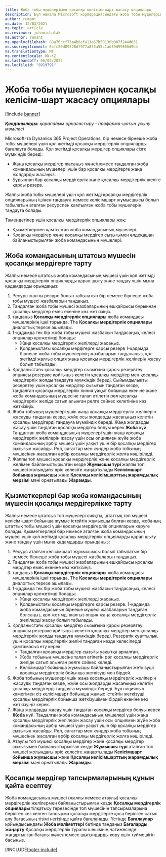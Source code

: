 ```yaml
---
title: Жоба тобы мүшелерімен қосалқы келісім-шарт жасасу опциялары
description: Бұл мақала Microsoft корпорациясындағы жоба тобы мүшелеріне арналған қосалқы мердігерлік опцияларды түсіндіреді Dynamics 365 Project Operations.
author: rumant
ms.date: 12/03/2021
ms.topic: article
ms.reviewer: johnmichalak
ms.author: rumant
ms.openlocfilehash: 88a76ccf73a4b6cfa13a67b50130b007f244d831
ms.sourcegitcommit: 6cfc50d89528df977a8f6a55c1ad39d99800d9b4
ms.translationtype: MT
ms.contentlocale: kk-KZ
ms.lasthandoff: 06/03/2022
ms.locfileid: "8919791"
---
```

# <a name="subcontracting-options-for-project-team-members"></a>Жоба тобы мүшелерімен қосалқы келісім-шарт жасасу опциялары

[!include [banner](../../includes/dataverse-preview.md)]

_**Қолданылады:** қарапайым орналастыру - проформа-шотын ұсыну мәмілесі_

Microsoft-та Dynamics 365 Project Operations, бір немесе бірнеше жоба тобы мүшелері үшін қол жетімді қосалқы мердігерлік опцияларды бағалауға болады. Қол жетімді қосалқы мердігер опциялары сізге мүмкіндік береді:

- Жаңа қосалқы мердігер жасаңыз және/немесе таңдалған жоба командасының мүшелері үшін бар қосалқы мердігерге жаңа жолдарды жасаңыз. 
- Бұрыннан бар қосалқы мердігерлік және қосалқы мердігерлік желіге қарсы резерв. 

Жалпы жоба тобы мүшелері үшін қол жетімді қосалқы мердігерлік опцияларының ішінен таңдауға немесе келісімшарт жұмысшысы болып табылатын аталған ресурспен қамтылған жоба тобы мүшелерін таңдауға болады. 

Төмендегілер үшін қосалқы мердігерлік опциялары жоқ:

- Қызметкермен қамтылған жоба командасының мүшелері. 
- Қосалқы мердігер және қосалқы мердігер сызығымен әлдеқашан байланыстырылған жоба командасының мүшелері. 

## <a name="subcontracting-an-unstaffed-project-team-member"></a>Жоба командасының штатсыз мүшесін қосалқы мердігерге тарту

Жалпы немесе штатсыз жоба командасының мүшесі үшін қол жетімді қосалқы мердігерлік опцияларды қарап шығу және таңдау үшін мына қадамдарды орындаңыз:

1. Ресурс жалпы ресурс болып табылатын бір немесе бірнеше жоба тобы мүшесі жазбаларын таңдаңыз.
2. Таңдалған жоба тобы мүшесі жазбаларының ешқайсысы бұрыннан қосалқы мердігер емес екеніне көз жеткізіңіз. 
3. таңдаңыз **Қосалқы мердігерлік опциялары** жоба командасы мүшелерінің ішкі торында. The **Қосалқы мердігерлік опциялары** диалогтық терезе ашылады. 
4. 1-қадамда тек бір жоба тобы мүшесі жазбасын таңдасаңыз, келесі опциялар қолжетімді болады:
    - Жаңа қосалқы мердігерлік желілерді жасаңыз. 
    - Қолданыстағы қосалқы мердігерге қарсы резерв 1-қадамда бірнеше жоба тобы мүшелерінің жазбаларын таңдасаңыз, қол жетімді жалғыз опция жаңа қосалқы мердігерлік желілерін жасау болып табылады.
5. Қолданыстағы қосалқы мердігер сызығына қарсы резервтеу опциясы резервке қойғыңыз келетін қосалқы мердігер мен қосалқы мердігерлік жолды таңдауға мүмкіндік береді. Сыйымдылықты резервтеу үшін қосалқы мердігер сызығын таңдаған кезде, таңдалған қосалқы мердігерлік линия уақыт бойынша екеніне және жоба командасының мүшесіне талап етілетін рөл қосалқы мердігерлік желіде сатып алынған рөлге сәйкес келетініне көз жеткізіңіз.
6. Жоба тобының мүшелері үшін жаңа қосалқы мердігерлік желілерін жасауды таңдаған кезде, жүйе осы жолдарды жасағыңыз келетін қосалқы мердігерді таңдауға мүмкіндік береді. Жаңа жолдарды жасау үшін таңдаған қосалқы мердігер болуы керек **Жоба** күй. Таңдалған жоба командасының мүшелері үшін жаңа қосалқы мердігерлік желілерін жасау үшін осы опциямен жүйе жоба командасының әрбір мүшесі үшін уақыт үшін бір қосалқы мердігер сызығын жасайды. Рөл, сағаттар мен күндер жоба тобының мүшесінен жасалған әрбір қосалқы мердігерлік жолға көшіріледі. 
7. Жалпы топ мүшесі қосалқы мердігерлік және қосалқы мердігерлік желімен байланыстырылған кезде **Жұмысшы түрі** жалпы топ мүшесі жолындағы өріс келесіге жаңартылады **Келісімшарт бойынша жұмысшы** және **Қосалқы келісімшарттың жарамдылық мерзімі** мәні орнатылады **Жарамды**.

## <a name="subcontracting-a-staffed-project-team-member"></a>Қызметкерлері бар жоба командасының мүшесін қосалқы мердігерлікке тарту

Жалпы немесе штатсыз топ мүшелері сияқты, штаттық топ мүшесі келісім-шарт бойынша жұмыс істейтін жұмысшы болған кезде, жобаның штаттық тобы мүшесі үшін қосалқы мердігерлік опцияларын көруге болады. Қызметкерлері бар немесе аталған жоба командасының мүшесі үшін қол жетімді қосалқы мердігерлік опцияларды қарап шығу және таңдау үшін мына қадамдарды орындаңыз:

1. Ресурс аталған келісімшарт жұмысшысы болып табылатын бір немесе бірнеше жоба тобы мүшесі жазбаларын таңдаңыз.
2. Таңдалған жоба тобы мүшесі жазбаларының ешқайсысы қосалқы мердігер емес екеніне көз жеткізіңіз. 
3. таңдаңыз **Қосалқы мердігерлік опциялары** жоба командасы мүшелерінің ішкі торында. The **Қосалқы мердігерлік опциялары** диалогтық терезе ашылады. 
4. 1-қадамда тек бір жоба тобы мүшесі жазбасын таңдасаңыз, келесі опциялар қолжетімді болады:
      - Жаңа қосалқы мердігерлік желілерді жасаңыз.
      - Қолданыстағы қосалқы мердігерге қарсы резерв.
  1-қадамда жоба командасының бірнеше мүшесі жазбаларын таңдаған болсаңыз, қол жетімді жалғыз опция жаңа қосалқы мердігерлік желілерді жасау болып табылады.
5. Қолданыстағы қосалқы мердігер сызығына қарсы резервтеу опциясы резервке қойғыңыз келетін қосалқы мердігер мен қосалқы мердігерлік жолды таңдауға мүмкіндік береді. Резервтік қуаттылық үшін қосалқы мердігерлік желіні таңдаған кезде келесілерді қамтамасыз ету керек:
      - Таңдалған қосалқы мердігер сызығы уақытқа арналған. 
      - Жоба тобының мүшесіне талап етілетін рөл қосалқы мердігерлік желіде сатып алынған рөлге сәйкес келеді. 
      - Келісімшарт бойынша жұмысшы байланыстырылған жеткізуші қосалқы мердігерлік бойынша жеткізушімен бірдей.
6. Жоба тобының мүшелері үшін жаңа қосалқы мердігерлік желілерін жасауды таңдаған кезде, жүйе осы жолдарды жасағыңыз келетін қосалқы мердігерді таңдауға мүмкіндік береді. Бұл опцияның көмегімен сіз келісімшарт бойынша жұмыс істейтін жеткізуші қосалқы мердігерлік бойынша жеткізушімен бірдей екеніне көз жеткізуіңіз керек. 
7. Жаңа жолдарды жасау үшін таңдаған қосалқы мердігер болуы керек **Жоба** күй. Таңдалған жоба командасының мүшелері үшін жаңа қосалқы мердігерлік желілерін жасау үшін осы опциямен жүйе жоба командасының әрбір мүшесі үшін уақыт үшін бір қосалқы мердігер сызығын жасайды. Рөл, сағаттар мен күндер жоба тобының мүшесінен жасалған әрбір қосалқы мердігерлік жолға көшіріледі.  
8. Атаулы топ мүшесі қосалқы мердігер және қосалқы мердігер сызығымен байланыстырылған кезде **Жұмысшы түрі** аталған топ мүшесі жолындағы өріс келесіге жаңартылады **Келісімшарт бойынша жұмысшы** және **Қосалқы келісімшарттың жарамдылық мерзімі** мәні орнатылады **Жарамды**.

## <a name="re-costing-subcontractor-assignments"></a>Қосалқы мердігер тапсырмаларының құнын қайта есептеу

Жоба командасының мүшесі (жалпы немесе атаулы) қосалқы мердігерлік желілермен байланыстырылған кезде **Қосалқы мердігерлік опциялары** тілқатысу терезесінде топ мүшесінің тапсырмаларына берілген кез келген тапсырма қосалқы мердігерге қоса берілген сатып алу бағасының тізімі негізінде қайта бағаланады. Үстінде **Бағалаулар** қойындысындағы **Жоба мәліметтері** бетінде таңдаңыз **Бағаларды жаңарту** Қосалқы мердігерлік туралы шешімнің нәтижесінде жаңартылған бағаны және/немесе шығындарды көру үшін түймешігін басыңыз.

[!INCLUDE[footer-include](../../includes/footer-banner.md)]

